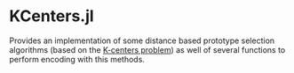 # KCenters.jl

Provides an implementation of some distance based prototype selection algorithms
(based on the [K-centers problem](https://en.wikipedia.org/wiki/Metric_k-center))
as well of several functions to perform encoding with this methods.



